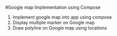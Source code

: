 #Google map Implementation using Compose
1. Implement google map into app using compose
2. Display multiple marker on Google map
3. Draw polyline on Google map using locations
